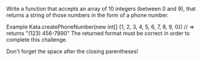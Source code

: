 Write a function that accepts an array of 10 integers (between 0 and 9), that returns a string of those numbers in the form of a phone number.

Example
Kata.createPhoneNumber(new int[] {1, 2, 3, 4, 5, 6, 7, 8, 9, 0}) // => returns "(123) 456-7890"
The returned format must be correct in order to complete this challenge.

Don't forget the space after the closing parentheses!

